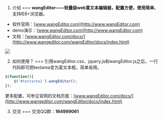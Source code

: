 1. 介绍
===
<b>wangEditor——轻量级web富文本编辑器，配置方便，使用简单</b>。支持IE6+浏览器。<br/>

* 软件官网：[www.wangEditor.com](http://www.wangEditor.com)
* demo演示：[www.wangEditor.com](http://www.wangEditor.com)
* 文档：[www.wangEditor.com/docs/](http://www.wangeditor.com/wangEditor/docs/index.html)

![](http://images2015.cnblogs.com/blog/138012/201509/138012-20150910004209122-1645253022.png)

2. 如何使用？
===
引用wangEditor.css、jquery.js和wangEditor.js之后，一行代码即可把textarea变为富文本框，简单易用。
```javascript
$(function(){
	$('#textarea1').wangEditor();
});
```
更多配置，可参见官网的文档页面：[www.wangEditor.com/docs/](http://www.wangeditor.com/wangEditor/docs/index.html)

3. 交流
===
交流QQ群：<b>164999061</b> 
